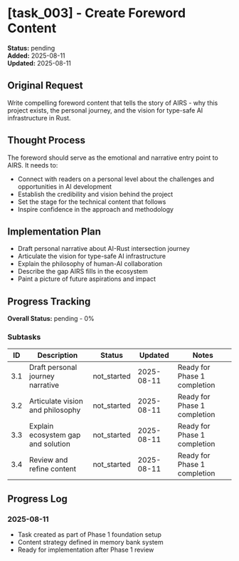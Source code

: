 # [task_003] - Create Foreword Content

**Status:** pending  
**Added:** 2025-08-11  
**Updated:** 2025-08-11

## Original Request
Write compelling foreword content that tells the story of AIRS - why this project exists, the personal journey, and the vision for type-safe AI infrastructure in Rust.

## Thought Process
The foreword should serve as the emotional and narrative entry point to AIRS. It needs to:
- Connect with readers on a personal level about the challenges and opportunities in AI development
- Establish the credibility and vision behind the project
- Set the stage for the technical content that follows
- Inspire confidence in the approach and methodology

## Implementation Plan
- Draft personal narrative about AI-Rust intersection journey
- Articulate the vision for type-safe AI infrastructure
- Explain the philosophy of human-AI collaboration
- Describe the gap AIRS fills in the ecosystem
- Paint a picture of future aspirations and impact

## Progress Tracking

**Overall Status:** pending - 0%

### Subtasks
| ID | Description | Status | Updated | Notes |
|----|-------------|--------|---------|-------|
| 3.1 | Draft personal journey narrative | not_started | 2025-08-11 | Ready for Phase 1 completion |
| 3.2 | Articulate vision and philosophy | not_started | 2025-08-11 | Ready for Phase 1 completion |
| 3.3 | Explain ecosystem gap and solution | not_started | 2025-08-11 | Ready for Phase 1 completion |
| 3.4 | Review and refine content | not_started | 2025-08-11 | Ready for Phase 1 completion |

## Progress Log
### 2025-08-11
- Task created as part of Phase 1 foundation setup
- Content strategy defined in memory bank system
- Ready for implementation after Phase 1 review
